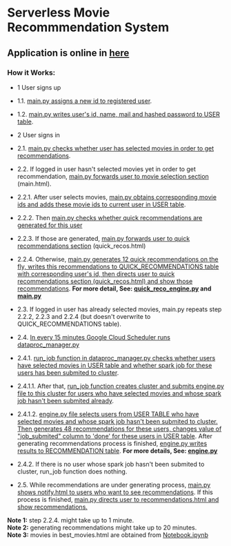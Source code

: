 # Serverless Movie Recommmendation System
## Application is online in [here](http://sparkrecommendationengine.appspot.com/)
### How it Works:
* 1 User signs up
* 1.1. [main.py assigns a new id to registered user](https://github.com/badalnabizade/MovieHunter-Recommendation-Engine/blob/b54349ee9f153773a8be4ec3cb14ac844f99f5bb/app/main.py#L77-L79). 
* 1.2. [main.py writes user's id, name, mail and hashed password to USER table](https://github.com/badalnabizade/MovieHunter-Recommendation-Engine/blob/b54349ee9f153773a8be4ec3cb14ac844f99f5bb/app/main.py#L86-L94).

* 2 User signs in
* 2.1. [main.py checks whether user has selected movies in order to get recommendations](https://github.com/badalnabizade/MovieHunter-Recommendation-Engine/blob/b54349ee9f153773a8be4ec3cb14ac844f99f5bb/app/main.py#L118-L125).

* 2.2. If logged in user hasn't selected movies yet in order to get recommendation, [main.py forwards user to movie selection section](https://github.com/badalnabizade/MovieHunter-Recommendation-Engine/blob/b54349ee9f153773a8be4ec3cb14ac844f99f5bb/app/main.py#L118-L125) (main.html).
* 2.2.1. After user selects movies, [main.py obtains corresponding movie ids and adds these movie ids to current user in USER table](https://github.com/badalnabizade/MovieHunter-Recommendation-Engine/blob/b54349ee9f153773a8be4ec3cb14ac844f99f5bb/app/main.py#L150-L159).
* 2.2.2. Then [main.py checks whether quick recommendations are generated for this user](https://github.com/badalnabizade/MovieHunter-Recommendation-Engine/blob/b54349ee9f153773a8be4ec3cb14ac844f99f5bb/app/main.py#L168-L170)
* 2.2.3. If those are generated, [main.py forwards user to quick recommendations section](https://github.com/badalnabizade/MovieHunter-Recommendation-Engine/blob/06b7e7092bc1a88460971844224494ac0c773136/app/main.py#L249-L265) (quick_recos.html)
* 2.2.4. Otherwise, [main.py generates 12 quick recommendations on the fly, writes this recommendations to QUICK_RECOMMENDATIONS table with corresponding user's id,  then directs user to quick recommendations section (quick_recos.html) and show those recommendations](https://github.com/badalnabizade/MovieHunter-Recommendation-Engine/blob/06b7e7092bc1a88460971844224494ac0c773136/app/main.py#L170-L247). __For more detail, See: [quick_reco_engine.py](https://github.com/badalnabizade/MovieHunter-Recommendation-Engine/blob/master/utils/quick_reco_engine.py) and [main.py](https://github.com/badalnabizade/MovieHunter-Recommendation-Engine/blob/master/app/main.py)__
 
* 2.3. If logged in user has already selected movies, main.py repeats step 2.2.2, 2.2.3 and 2.2.4 (but doesn't overwrite to QUICK_RECOMMENDATIONS table).

* 2.4. [In every 15 minutes Google Cloud Scheduler runs dataproc_manager.py](https://github.com/badalnabizade/MovieHunter-Recommendation-Engine/blob/master/utils/dataproc_manager.py) 
* 2.4.1. [run_job function in dataproc_manager.py checks whether users have selected movies in USER table and whether spark job for these users has been submited to cluster](https://github.com/badalnabizade/MovieHunter-Recommendation-Engine/blob/b54349ee9f153773a8be4ec3cb14ac844f99f5bb/utils/dataproc_manager.py#L197-L202). 
* 2.4.1.1. After that, [run_job function creates cluster and submits engine.py file to this cluster for users who have selected movies and whose spark job hasn't been submited already](https://github.com/badalnabizade/MovieHunter-Recommendation-Engine/blob/b54349ee9f153773a8be4ec3cb14ac844f99f5bb/utils/dataproc_manager.py#L203-L211).    
* 2.4.1.2. [engine.py file selects users from USER TABLE who have selected movies and whose spark job hasn't been submited to cluster. Then generates 48 recommendations for these users, changes value of "job_submited" column to 'done' for these users in USER table](https://github.com/badalnabizade/MovieHunter-Recommendation-Engine/blob/70a3a797a0e7918de1c40762d2bbe112a95cf20a/utils/engine.py#L119-L192). After generating recommendations process is finished, [engine.py writes results to RECOMMENDATION table](https://github.com/badalnabizade/MovieHunter-Recommendation-Engine/blob/70a3a797a0e7918de1c40762d2bbe112a95cf20a/utils/engine.py#L194-L197). __For more details, See: [engine.py](https://github.com/badalnabizade/MovieHunter-Recommendation-Engine/blob/master/utils/engine.py)__   
* 2.4.2. If there is no user whose spark job hasn't been submited to cluster, run_job function does nothing.

* 2.5. While recommendations are under generating process, [main.py shows notify.html to users who want to see recommendations](https://github.com/badalnabizade/MovieHunter-Recommendation-Engine/blob/06b7e7092bc1a88460971844224494ac0c773136/app/main.py#L298-L300). If this process is finished, [main.py directs user to recommendations.html and show recommendations.](https://github.com/badalnabizade/MovieHunter-Recommendation-Engine/blob/06b7e7092bc1a88460971844224494ac0c773136/app/main.py#L302-L311)

**Note 1:** step 2.2.4. might take up to 1 minute.<br/>
**Note 2:** generating recommendations might take up to 20 minutes.<br/>
**Note 3:** movies in best_movies.html are obtained from [Notebook.ipynb](https://github.com/badalnabizade/MovieHunter-Recommendation-Engine/blob/master/Notebook.ipynb)
